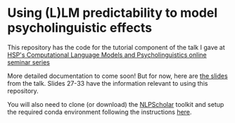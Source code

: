 # Using (L)LM predictability to model psycholinguistic effects

This repository has the code for the tutorial component of the talk I gave at [HSP's Computational Language Models and Psycholinguistics online seminar series](https://www.hspsociety.org/events)

More detailed documentation to come soon! But for now, here are [the slides](https://docs.google.com/presentation/d/1q7jRZr7aK8urSiuMGYoVDv6Z8R5bbncVdWlkc9F_Ivs/edit?usp=sharing) from the talk. 
Slides 27-33 have the information relevant to using this repository. 

You will also need to clone (or download) the [NLPScholar](https://github.com/forrestdavis/NLPScholar/tree/main) toolkit and setup the required conda environment following the instructions [here](https://github.com/forrestdavis/NLPScholar/blob/main/Install.md). 
